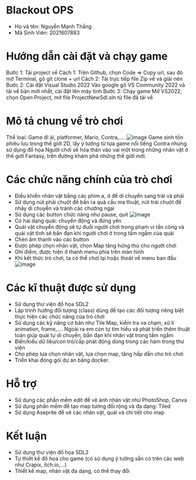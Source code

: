# Blackout OPS
* Họ và tên: Nguyễn Mạnh Thắng
* Mã Sinh Viên: 2021607883
# Hướng dẫn cài đặt và chạy game 
Bước 1: Tải project về Cách 1: Trên Github, chọn Code => Copy url, sau đó mở Terminal, gõ git clone + url Cách 2: Tải trực tiếp file Zip về và giải nén
Bước 2: Cài đặt Visual Studio 2022 Vào google gõ VS Community 2022 và tải về bản mới nhất, cài đặt lên máy tính
Bước 3: Chạy game Mở VS2022, chọn Open Project, mở file ProjectNewSdl.sln từ file đã tải về
# Mô tả chung về trò chơi
Thể loại: Game đi ải, platformer, Mario, Contra,....
![image](https://github.com/user-attachments/assets/36e5cfd1-0967-452e-8373-eb037196de0b)
Game sinh tồn phiêu lưu trong thế giới 2D, lấy ý tưởng từ tựa game nổi tiếng Contra nhưng sử dụng đồ họa Người chơi sẽ hóa thân vào vai một trong những nhân vật ở thế giới Fantasy, trên đường khám phá những thế giới mới.
# Các chức năng chính của trò chơi
- Điều khiển nhân vật bằng các phím a, d để di chuyển sang trái và phải
- Sử dụng nút phải chuột để bắn ra quả cầu ma thuật, nút trái chuột để nhảy di chuyển và tránh các chướng ngại
- Sử dụng các button chức năng như pause, quit
  ![image](https://github.com/user-attachments/assets/3635ca50-12f3-45bc-8708-87487ffd70f3)
- Có hai dạng quái: chuyển động và đứng yên
- Quái vật chuyển động sẽ tự đuổi người chơi trong phạm vi tấn công và quái vật tĩnh sẽ bắn đạn khi người chơi ở trong tầm ngắm của quái
- Chèn âm thanh vào các button
- Được phép chọn nhân vật, chọn Map tăng hứng thú cho người chơi
- Ghi điểm, được hiện ở thanh menu phía trên màn hình
- Khi kết thức trò chơi, ta có thể chơi lại hoặc thoát về menu ban đầu
![image](https://github.com/user-attachments/assets/af4374f9-42c4-4786-8b1d-be017513030e)
# Các kĩ thuật được sử dụng
- Sử dụng thư viện đồ họa SDL2
- Lập trình hướng đối tượng (class) dùng để tạo các đối tượng riêng biệt thực hiện các chức năng của trò chơi
- Sử dụng các kỹ năng cơ bản như Tile Map, kiểm tra va chạm, xử lí animation, frame,.... Ngoài ra em còn tự tìm hiểu và phát triển thêm thuật toán giúp quái tự di chuyển, bắn đạn khi nhân vật trong tầm ngắm
- Biến/kiểu dữ liệu/con trỏ/cấp phát động dùng trong các hàm trong thư viện
- Cho phép lựa chọn nhân vật, lựa chọn map, tăng hấp dẫn cho trò chơi
- Triển khai đóng gói dự án bằng docker.
# Hỗ trợ
- Sử dụng các phần mềm edit để vẽ ảnh nhân vật như PhotoShop, Canva
- Sử dụng phần mềm để tạo map tương đối rộng và đa dạng: Tiled
- Sử dụng Aseprite để vẽ các nhân vật, quái và chi tiết cho map
# Kết luận
- Sử dụng thư viện đồ họa SDL2
- Tự thiết kế đồ họa cho game (có sử dụng ý tưởng sẵn có trên các web như Crapix, itch.io,...)
- Thiết kế map, nhân vật đa dạng, có thể thay đổi
